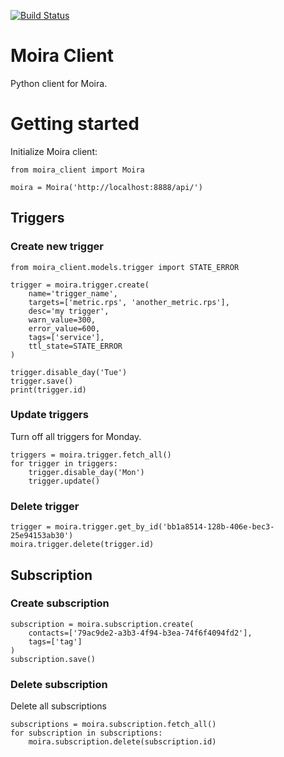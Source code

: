 [![Build Status](https://travis-ci.org/moira-alert/python-moira-client.svg?branch=master)](https://travis-ci.org/moira-alert/python-moira-client)

# Moira Client

Python client for Moira.

# Getting started

Initialize Moira client:
```
from moira_client import Moira

moira = Moira('http://localhost:8888/api/')
```

## Triggers

### Create new trigger
```
from moira_client.models.trigger import STATE_ERROR

trigger = moira.trigger.create(
    name='trigger_name', 
    targets=['metric.rps', 'another_metric.rps'],
    desc='my trigger',
    warn_value=300,
    error_value=600,
    tags=['service'],
    ttl_state=STATE_ERROR
)

trigger.disable_day('Tue')
trigger.save()
print(trigger.id)
```

### Update triggers
Turn off all triggers for Monday.
```
triggers = moira.trigger.fetch_all()
for trigger in triggers:
    trigger.disable_day('Mon')
    trigger.update()
```

### Delete trigger
```
trigger = moira.trigger.get_by_id('bb1a8514-128b-406e-bec3-25e94153ab30')
moira.trigger.delete(trigger.id)
```

## Subscription

### Create subscription
```
subscription = moira.subscription.create(
    contacts=['79ac9de2-a3b3-4f94-b3ea-74f6f4094fd2'],
    tags=['tag']
)
subscription.save()
```

### Delete subscription
Delete all subscriptions
```
subscriptions = moira.subscription.fetch_all()
for subscription in subscriptions:
    moira.subscription.delete(subscription.id)
```

